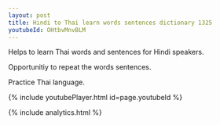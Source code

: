 ```yaml
---
layout: post
title: Hindi to Thai learn words sentences dictionary 1325 
youtubeId: OHtbvMnvBLM
---
```

 
 
Helps to learn Thai words and sentences for Hindi speakers.

Opportunitiy to repeat the words sentences. 

Practice Thai language. 
 
{% include youtubePlayer.html id=page.youtubeId %}
 
 
{% include analytics.html %}
